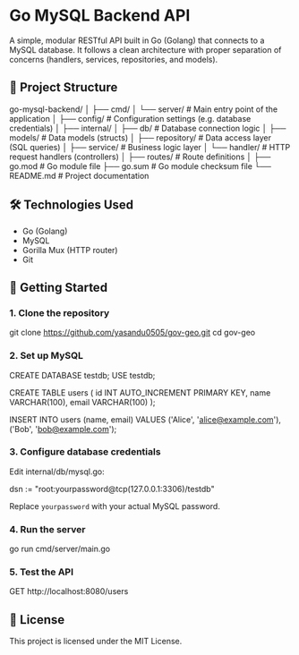 # Go MySQL Backend API

A simple, modular RESTful API built in Go (Golang) that connects to a MySQL database. It follows a clean architecture with proper separation of concerns (handlers, services, repositories, and models).

## 📁 Project Structure

go-mysql-backend/
│
├── cmd/
│   └── server/             # Main entry point of the application
│
├── config/                 # Configuration settings (e.g. database credentials)
│
├── internal/
│   ├── db/                 # Database connection logic
│   ├── models/             # Data models (structs)
│   ├── repository/         # Data access layer (SQL queries)
│   ├── service/            # Business logic layer
│   └── handler/            # HTTP request handlers (controllers)
│
├── routes/                 # Route definitions
│
├── go.mod                  # Go module file
├── go.sum                  # Go module checksum file
└── README.md               # Project documentation

## 🛠️ Technologies Used

- Go (Golang)
- MySQL
- Gorilla Mux (HTTP router)
- Git

## 🚀 Getting Started

### 1. Clone the repository

git clone https://github.com/yasandu0505/gov-geo.git
cd gov-geo

### 2. Set up MySQL

CREATE DATABASE testdb;
USE testdb;

CREATE TABLE users (
  id INT AUTO_INCREMENT PRIMARY KEY,
  name VARCHAR(100),
  email VARCHAR(100)
);

INSERT INTO users (name, email) VALUES
('Alice', 'alice@example.com'),
('Bob', 'bob@example.com');

### 3. Configure database credentials

Edit internal/db/mysql.go:

dsn := "root:yourpassword@tcp(127.0.0.1:3306)/testdb"

Replace `yourpassword` with your actual MySQL password.

### 4. Run the server

go run cmd/server/main.go

### 5. Test the API

GET http://localhost:8080/users

## 🧾 License

This project is licensed under the MIT License.
